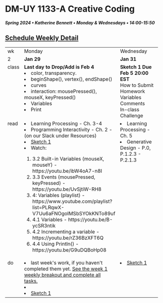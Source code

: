 # DM-UY 1133-A Creative Coding
##### Spring 2024 • Katherine Bennett • Monday & Wednesdays • 14:00-15:50


## [Schedule Weekly Detail](Calendar.md) 

<table>
<tr>
<td>wk</td>
<td>Monday</td>
<td>Wednesday</td>
</tr>
<!-- dates -->
<tr>
  <td valign="top">2</td>
  <td valign="top" width="48%"><strong>Jan 29</strong></td>
  <td valign="top" width="48%"><strong>Jan 31</strong></td>
</tr>
<!-- class -->
<tr>
	<td valign="top">class</td>
	<!-- day Mon -->
	<td valign="top" width="48%">
			<strong> Last day to Drop/Add is Feb 4</strong>
	<li> color, transparency.</li>
		<li> beginShape(), vertex(), endShape()</li>
		<li> curves</li>
		<li>interaction: mousePressed(), mouseX, keyPressed()</li>
		<li>Variables</li>
		<li>Print</li>
	</td>
	<!-- day WEd -->
	<td valign="top" width="48%">
	<strong> Sketch 1 Due Feb 5 20:00 EST </strong><br>
	How to Submit Homework <br>
	Variables<br>
	Comments<br>
	In-class Challenge <br>
	</td>
<!-- homework -->
<tr>
  <td valign="top">read</td>
  	<!-- day Tues -->
  	<td valign="top"> 
   <li> Learning Processing - Ch. 3-4 </li>
   <li>Programming Interactivity - Ch. 2 - (on our Slack under Resources)</li>	<li> <a href = "Sketch_1.md">Sketch 1</a></li>
   <li> Watch: </li>
   <ol>
   	<li>3.2 Built-in Variables (mouseX, mouseY) - https://youtu.be/ibW4oA7-n8I</li>
<li>3.3 Events (mousePressed, keyPressed) - https://youtu.be/UvSjtiW-RH8</li>
<li>4: Variables (playlist) - https://www.youtube.com/playlist?list=PLRqwX-V7Uu6aFNOgoIMSbSYOkKNTo89uf</li>
<li>4.1 Variables - https://youtu.be/B-ycSR3ntik</li>
<li>4.2 Incrementing a variable - https://youtu.be/rZ36BzXFT6Q</li>
<li>4.4 Using Println() - https://youtu.be/G9uDQBoHp08</li>
	</td>
  	<!-- day Thurs -->
  	<td valign="top"> 
    <li> Learning Processing - Ch. 5 </li>
	<li> Generative Design - P.0, P.1.2.3 - P.2.1.3 </li>
  	</td>
 </tr>
 <!-- do -->
<tr>
  <td valign="top">do</td>
	<!-- day Tues -->
	<td valign="top">
 	<li> last week's work, if you haven't completed them yet. <a href = "week_1_detail.md">See the week 1 weekly breakout and complete all tasks. </a><li>
 	<li><a href = "Sketch_1.md"> Sketch 1 </a></li>
 </td>
  	<!-- day Thurs -->
  	<td valign="top">
  	<li><a href = "Sketch_1.md"> Sketch 1 </a></li>
  	</td>
</tr>
</table>